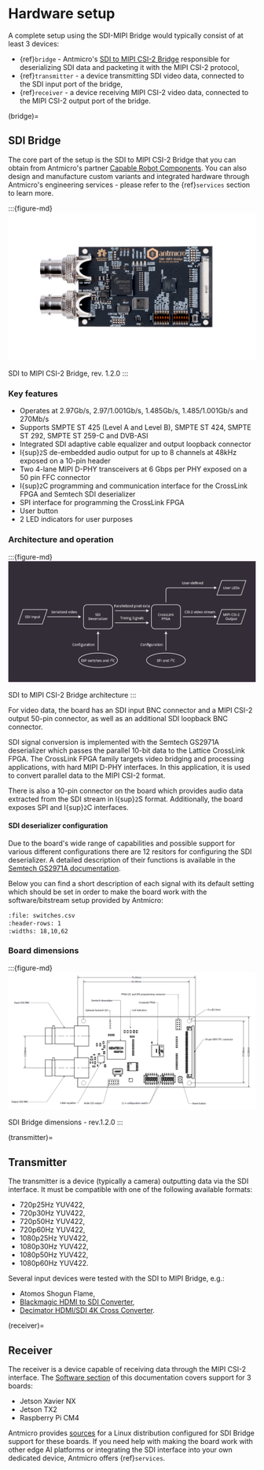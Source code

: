 # Hardware setup

A complete setup using the SDI-MIPI Bridge would typically consist of at least 3 devices:

- {ref}`bridge` - Antmicro's [SDI to MIPI CSI-2 Bridge](https://github.com/antmicro/sdi-mipi-bridge) responsible for deserializing SDI data and packeting it with the MIPI CSI-2 protocol,
- {ref}`transmitter` - a device transmitting SDI video data, connected to the SDI input port of the bridge,
- {ref}`receiver` - a device receiving MIPI CSI-2 video data, connected to the MIPI CSI-2 output port of the bridge.

(bridge)=
## SDI Bridge

The core part of the setup is the SDI to MIPI CSI-2 Bridge that you can obtain from Antmicro's partner [Capable Robot Components](https://capablerobot.com/products/sdi-mipi-bridge/).
You can also design and manufacture custom variants and integrated hardware through Antmicro's engineering services - please refer to the {ref}`services` section to learn more.

:::{figure-md}
![SDI MIPI Bridge](img/sdi-mipi-bridge.jpg)

SDI to MIPI CSI-2 Bridge, rev. 1.2.0
:::

### Key features

* Operates at 2.97Gb/s, 2.97/1.001Gb/s, 1.485Gb/s, 1.485/1.001Gb/s and 270Mb/s
* Supports SMPTE ST 425 (Level A and Level B), SMPTE ST 424, SMPTE ST 292, SMPTE ST 259-C and DVB-ASI
* Integrated SDI adaptive cable equalizer and output loopback connector
* I{sup}`2`S de-embedded audio output for up to 8 channels at 48kHz exposed on a 10-pin header
* Two 4-lane MIPI D-PHY transceivers at 6 Gbps per PHY exposed on a 50 pin FFC connector
* I{sup}`2`C programming and communication interface for the CrossLink FPGA and Semtech SDI deserializer
* SPI interface for programming the CrossLink FPGA
* User button
* 2 LED indicators for user purposes

### Architecture and operation

:::{figure-md}
![SDI-MIPI Bridge architecture](img/SDI_block_general.png)

SDI to MIPI CSI-2 Bridge architecture
:::

For video data, the board has an SDI input BNC connector and a MIPI CSI-2 output 50-pin connector, as well as an additional SDI loopback BNC connector.

SDI signal conversion is implemented with the Semtech GS2971A deserializer which passes the parallel 10-bit data to the Lattice CrossLink FPGA.
The CrossLink FPGA family targets video bridging and processing applications, with hard MIPI D-PHY interfaces. In this application, it is used to convert parallel data to the MIPI CSI-2 format.

There is also a 10-pin connector on the board which provides audio data extracted from the SDI stream in I{sup}`2`S format.
Additionally, the board exposes SPI and I{sup}`2`C interfaces.

#### SDI deserializer configuration

Due to the board's wide range of capabilities and possible support for various different configurations there are 12 resitors for configuring the SDI deserializer.
A detailed description of their functions is available in the [Semtech GS2971A documentation](https://semtech.my.salesforce.com/sfc/p/#E0000000JelG/a/44000000MD3i/kpmMkrmUWgHlbCOwdLzVohMm1SDPoVH85guEGK.KXTc).

Below you can find a short description of each signal with its default setting which should be set in order to make the board work with the software/bitstream setup provided by Antmicro:

```{csv-table}
:file: switches.csv
:header-rows: 1
:widths: 18,10,62
```

### Board dimensions

:::{figure-md}
![SDI Bridge dimensions](img/SDI_dimensions.png)

SDI Bridge dimensions - rev.1.2.0
:::

(transmitter)=
## Transmitter

The transmitter is a device (typically a camera) outputting data via the SDI interface.
It must be compatible with one of the following available formats:

- 720p25Hz YUV422,
- 720p30Hz YUV422,
- 720p50Hz YUV422,
- 720p60Hz YUV422,
- 1080p25Hz YUV422,
- 1080p30Hz YUV422,
- 1080p50Hz YUV422,
- 1080p60Hz YUV422.

Several input devices were tested with the SDI to MIPI Bridge, e.g.:

- Atomos Shogun Flame,
- [Blackmagic HDMI to SDI Converter](https://www.blackmagicdesign.com/products/microconverters),
- [Decimator HDMI/SDI 4K Cross Converter](http://decimator.com/Products/MiniConverters/12G-CROSS/12G-CROSS.html).

(receiver)=
## Receiver

The receiver is a device capable of receiving data through the MIPI CSI-2 interface.
The [Software section](software.md) of this documentation covers support for 3 boards:

* Jetson Xavier NX
* Jetson TX2
* Raspberry Pi CM4

Antmicro provides [sources](https://github.com/antmicro/sdi-mipi-bridge-linux) for a Linux distribution configured for SDI Bridge support for these boards.
If you need help with making the board work with other edge AI platforms or integrating the SDI interface into your own dedicated device, Antmicro offers {ref}`services`.
